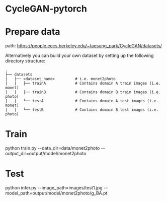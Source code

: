 # CycleGAN-pytorch

# Prepare data

path: https://people.eecs.berkeley.edu/~taesung_park/CycleGAN/datasets/


Alternatively you can build your own dataset by setting up the following directory structure:

    .
    ├── datasets                   
    |   ├── <dataset_name>         # i.e. monet2photo
    |   |   ├── trainA             # Contains domain A train images (i.e. monet)
    |   |   ├── trainB             # Contains domain B train images (i.e. photo)
    |   |   └── testA              # Contains domain A test images (i.e. monet)
    |   |   └── testB              # Contains domain B test images (i.e. photo)

# Train

python train.py --data_dir=data/monet2photo --output_dir=output/model/monet2photo


# Test
python infer.py --image_path=images/test1.jpg --model_path=output/model/monet2photo/g_BA.pt
